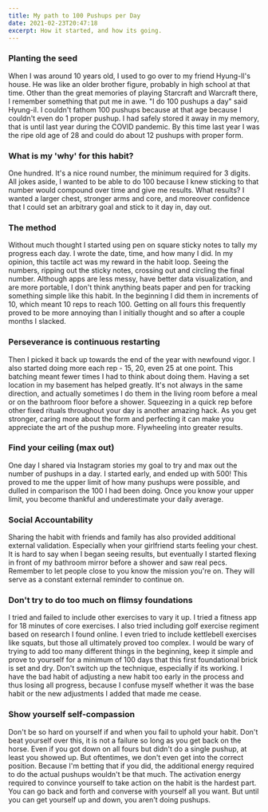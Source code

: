 ```yaml
---
title: My path to 100 Pushups per Day
date: 2021-02-23T20:47:18
excerpt: How it started, and how its going.
---
```


### Planting the seed
When I was around 10 years old, I used to go over to my friend Hyung-Il's house.
He was like an older brother figure, probably in high school at that time.
Other than the great memories of playing Starcraft and Warcraft there, I remember something that put me in awe. "I do 100 pushups a day" said Hyung-il.
I couldn't fathom 100 pushups because at that age because I couldn't even do 1 proper pushup.
I had safely stored it away in my memory, that is until last year during the COVID pandemic.
By this time last year I was the ripe old age of 28 and could do about 12 pushups with proper form.

### What is my 'why' for this habit?
One hundred. It's a nice round number, the minimum required for 3 digits. All jokes aside, I wanted to be able to do 100 because I knew sticking to that number would compound over time and give me results.
What results? I wanted a larger chest, stronger arms and core, and moreover confidence that I could set an arbitrary goal and stick to it day in, day out.

### The method
Without much thought I started using pen on square sticky notes to tally my progress each day. 
I wrote the date, time, and how many I did. In my opinion, this tactile act was my reward in the habit loop.
Seeing the numbers, ripping out the sticky notes, crossing out and circling the final number.
Although apps are less messy, have better data visualization, and are more portable, I don't think anything beats paper and pen for tracking something simple like this habit.
In the beginning I did them in increments of 10, which meant 10 reps to reach 100.
Getting on all fours this frequently proved to be more annoying than I initially thought and so after a couple months I slacked.

### Perseverance is continuous restarting
Then I picked it back up towards the end of the year with newfound vigor. I also started doing more each rep - 15, 20, even 25 at one point. This batching meant fewer times I had to think about doing them.
Having a set location in my basement has helped greatly. It's not always in the same direction, and actually sometimes I do them in the living room before a meal or on the bathroom floor before a shower. Squeezing in a quick rep before other fixed rituals throughout your day is another amazing hack.
As you get stronger, caring more about the form and perfecting it can make you appreciate the art of the pushup more. Flywheeling into greater results.

### Find your ceiling (max out)
One day I shared via Instagram stories my goal to try and max out the number of pushups in a day. I started early, and ended up with 500! This proved to me the upper limit of how many pushups were possible, and dulled in comparison the 100 I had been doing. Once you know your upper limit, you become thankful and underestimate your daily average.

### Social Accountability
Sharing the habit with friends and family has also provided additional external validation. Especially when your girlfriend starts feeling your chest. 
It is hard to say when I began seeing results, but eventually I started flexing in front of my bathroom mirror before a shower and saw real pecs. Remember to let people close to you know the mission you're on. They will serve as a constant external reminder to continue on.

### Don't try to do too much on flimsy foundations
I tried and failed to include other exercises to vary it up. I tried a fitness app for 18 minutes of core exercises. I also tried including golf exercise regiment based on research I found online. I even tried to include kettlebell exercises like squats, but those all ultimately proved too complex.
I would be wary of trying to add too many different things in the beginning, keep it simple and prove to yourself for a minimum of 100 days that this first foundational brick is set and dry.
Don't switch up the technique, especially if its working. I have the bad habit of adjusting a new habit too early in the process and thus losing all progress, because I confuse myself whether it was the base habit or the new adjustments I added that made me cease.

### Show yourself self-compassion
Don't be so hard on yourself if and when you fail to uphold your habit. Don't beat yourself over this, it is not a failure so long as you get back on the horse. Even if you got down on all fours but didn't do a single pushup, at least you showed up. But oftentimes, we don't even get into the correct position. Because I'm betting that if you did, the additional energy required to do the actual pushups wouldn't be that much. The activation energy required to convince yourself to take action on the habit is the hardest part. You can go back and forth and converse with yourself all you want. But until you can get yourself up and down, you aren't doing pushups.